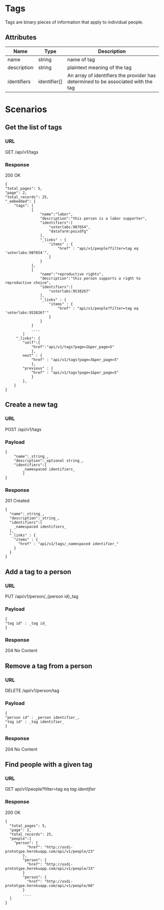 # Tags
Tags are binary pieces of information that apply to individual people.

## Attributes
|Name	|Type	|Description
|---	|---	|---
|name	|string	|name of tag
|description	|string	|plaintext meaning of the tag
|identifiers	|identifier[]	|An array of identifiers the provider has determined to be associated with the tag

# Scenarios
## Get the list of tags
### URL
GET /api/v1/tags
### Response
200 OK

	{
	"total_pages": 5,
	"page": 2,
	"total_records": 25,
	"_embedded": {
		"tags": [
				{
					"name":"labor",
					"description":"this person is a labor supporter",
					"identifiers":[
						"voterlabs:987654",
						"datafarm:poisdfg"
					],
					"_links" : {
						"items" : {
							"href" : "api/v1/people?filter=tag eq 'voterlabs:987654'",
						}
					}
				},
				{
					"name":"reproductive rights",
					"description":"this person supports a right to reproductive choice",
					"identifiers":[
						"voterlabs:9538267"
					],
					"_links" : {
						"items" : {
							"href" : "api/v1/people?filter=tag eq 'voterlabs:9538267'"
						}
					}
				}
				....
			]
		 "_links": {
	        "self":{
	        	"href":"api/v1/tags?page=2&per_page=5"
	        	},
	    	next" : {
	            "href" : "api/v1/tags?page=3&per_page=5"
	            },
	        "previous" : {
	            "href" : "api/v1/tags?page=1&per_page=5"
	            }
	        },
	    }
	}

## Create a new tag
### URL
POST /api/v1/tags
### Payload
	{
		"name":_string_,
		"description":_optional string_,
		"identifiers":[
			_namespaced identifiers_
			]
	}
### Response
201 Created

    {
      "name":_string_,
      "description":_string_,
      "identifiers":[
        _namespaced identifiers_
      ],
      "_links" : {
        "items" : {
          "href" : "api/v1/tags/_namespaced identifier_"
        }
      }
    }

## Add a tag to a person
### URL
PUT /api/v1/person/_{person id}_tag
### Payload
    {
    "tag id" : _tag id_
    }
### Response
204 No Content

## Remove a tag from a person
### URL
DELETE /api/v1/person/tag
### Payload
    {
    "person id" : _person identifier_,
    "tag id" : _tag identifier_
    }
### Response
204 No Content

## Find people with a given tag
### URL
GET api/v1/people?filter=tag eq _tag identifier_
### Response
200 OK

    {
      "total_pages": 5,
      "page": 2,
      "total_records": 25,
      "people":[
        "person": {
              "href": "http://osdi-prototype.herokuapp.com/api/v1/people/23"
            },
            "person": {
              "href": "http://osdi-prototype.herokuapp.com/api/v1/people/33"
            }
            "person": {
              "href": "http://osdi-prototype.herokuapp.com/api/v1/people/66"
            }
            ....
      ]
    }
